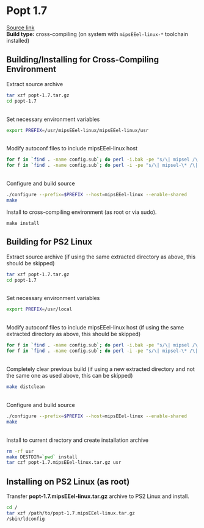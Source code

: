 # Popt 1.7

[Source link](https://web.archive.org/web/20070321192844/http://gd.tuwien.ac.at/utils/rpm.org/dist/rpm-4.1.x/popt-1.7.tar.gz)  
**Build type:** cross-compiling (on system with ```mipsEEel-linux-*``` toolchain installed)

## Building/Installing for Cross-Compiling Environment

Extract source archive
```bash
tar xzf popt-1.7.tar.gz
cd popt-1.7
```

&nbsp;  
Set necessary environment variables
```bash
export PREFIX=/usr/mipsEEel-linux/mipsEEel-linux/usr
```

&nbsp;  
Modify autoconf files to include mipsEEel-linux host
```bash
for f in `find . -name config.sub`; do perl -i.bak -pe "s/\| mipsel /\| mipsel \| mipsEEel /" "$f"; done
for f in `find . -name config.sub`; do perl -i -pe "s/\| mipsel-\* /\| mipsel-\* | mipsEEel-\* /" "$f"; done
```

&nbsp;  
Configure and build source
```bash
./configure --prefix=$PREFIX --host=mipsEEel-linux --enable-shared
make
```

Install to cross-compiling environment (as root or via sudo).
```
make install
```

## Building for PS2 Linux

Extract source archive (if using the same extracted directory as above, this should be skipped)
```bash
tar xzf popt-1.7.tar.gz
cd popt-1.7
```

&nbsp;  
Set necessary environment variables
```bash
export PREFIX=/usr/local
```

&nbsp;  
Modify autoconf files to include mipsEEel-linux host (if using the same extracted directory as above, this should be skipped)
```bash
for f in `find . -name config.sub`; do perl -i.bak -pe "s/\| mipsel /\| mipsel \| mipsEEel /" "$f"; done
for f in `find . -name config.sub`; do perl -i -pe "s/\| mipsel-\* /\| mipsel-\* | mipsEEel-\* /" "$f"; done
```

&nbsp;  
Completely clear previous build (if using a new extracted directory and not the same one as used above, this can be skipped)
```bash
make distclean
```

&nbsp;  
Configure and build source
```bash
./configure --prefix=$PREFIX --host=mipsEEel-linux --enable-shared
make
```

&nbsp;  
Install to current directory and create installation archive
```bash
rm -rf usr
make DESTDIR=`pwd` install
tar czf popt-1.7.mipsEEel-linux.tar.gz usr
```

## Installing on PS2 Linux (as root)

Transfer **popt-1.7.mipsEEel-linux.tar.gz** archive to PS2 Linux and install.
```bash
cd /
tar xzf /path/to/popt-1.7.mipsEEel-linux.tar.gz
/sbin/ldconfig
```

